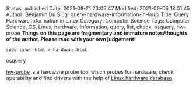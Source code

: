 Status: published
Date: 2021-08-21 23:05:47
Modified: 2021-09-06 13:01:45
Author: Benjamin Du
Slug: query-hardware-information-in-linux
Title: Query Hardware Information in Linux
Category: Computer Science
Tags: Computer Science, OS, Linux, hardware, information, query, list, check, osquery, hw-probe
**Things on this page are fragmentary and immature notes/thoughts of the author. Please read with your own judgement!**

```
sudo lshw -html > hardware.html
```

osquery


[hw-probe](https://github.com/linuxhw/hw-probe)
is a hardware probe tool
which probes for hardware, 
check operability and find drivers with the help of 
[Linux hardware database](https://linux-hardware.org)
.

